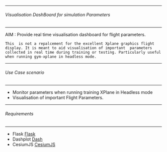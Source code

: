 ---------------------------------------
###### Visualisation DashBoard for simulation Parameters
---------------------------------------

AIM : Provide real time visualisation dashboard for flight parameters.



`This  is not a repalcement for the excellent Xplane graphics flight display. It is meant to aid visualisation of important 
parameters collected in real time during training or testing. Particularly useful when running gym-xplane in headless mode. `

---------------------------------------
######  Use Case scenario
--------------------------------------- 

* Monitor parameters when running training XPlane in Headless mode
* Visualisation of important Flight Parameters.


---------------------------------------
######  Requirements
--------------------------------------- 
* Flask [Flask](hhttp://flask.pocoo.org/)
* Dashplot [Dash](https://dash.plot.ly/)
* CesiumJS  [CesiumJS](https://cesiumjs.org/)
